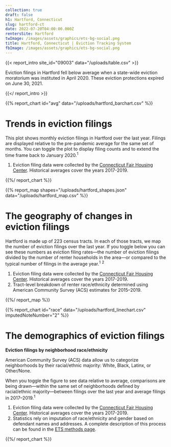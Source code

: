 ```yaml
---
collection: true
draft: false
h1: Hartford, Connecticut
slug: hartford-ct
date: 2022-07-20T04:00:00.000Z
rentersSite: Hartford
twImage: /images/assets/graphics/ets-bg-social.png
title: Hartford, Connecticut | Eviction Tracking System
fbImage: /images/assets/graphics/ets-bg-social.png
---
```


{{< report_intro site_id="09003" data="/uploads/table.csv" >}}

Eviction filings in Hartford fell below average when a state-wide eviction moratorium was instituted in April 2020. These eviction protections expired on June 30, 2021.



{{</ report_intro >}}



{{% report_chart id="avg" data="/uploads/hartford_barchart.csv" %}}

# Trends in eviction filings

This plot shows monthly eviction filings in Hartford over the last year. Filings are displayed relative to the pre-pandemic average for the same set of months. You can toggle the plot to display filing counts and to extend the time frame back to January 2020.<sup>1</sup>

1. Eviction filing data were collected by the [Connecticut Fair Housing Center](https://www.ctfairhousing.org/). Historical averages cover the years 2017-2019.

{{%/ report_chart %}}



{{% report_map shapes="/uploads/hartford_shapes.json" data="/uploads/hartford_map.csv" %}}

# The geography of changes in eviction filings

Hartford is made up of 223 census tracts. In each of those tracts, we map the number of eviction filings over the last year. If you toggle below you can see these numbers as eviction filing rates—the number of eviction filings divided by the number of renter households in the area—or compared to the typical number of filings in the average year.<sup>1</sup> <sup>2</sup>

1. Eviction filing data were collected by the [Connecticut Fair Housing Center](https://www.ctfairhousing.org/). Historical averages cover the years 2017-2019.
2. Tract-level breakdown of renter race/ethnicity determined using American Community Survey (ACS) estimates for 2015–2019.

{{%/ report_map %}}



{{% report_chart id="race" data="/uploads/hartford_linechart.csv" imputedNoteNumber="2" %}}

# The demographics of eviction filings

**Eviction filings by neighborhood race/ethnicity**

American Community Survey (ACS) data allow us to categorize neighborhoods by their racial/ethnic majority: White, Black, Latinx, or Other/None. 

When you toggle the figure to see data relative to average, comparisons are being drawn—within the same set of neighborhoods defined by racial/ethnic majority—between filings over the last year and average filings in 2017–2019.<sup>1</sup>

1. Eviction filing data were collected by the [Connecticut Fair Housing Center](https://www.ctfairhousing.org/). Historical averages cover the years 2017-2019.
2. Statistics rely on imputation of race/ethnicity and gender based on defendant names and addresses. A complete description of this process can be found in the [ETS methods page](https://evictionlab.org/eviction-tracking/methods/).

{{%/ report_chart %}}